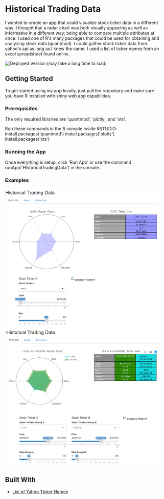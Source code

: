 # Historical Trading Data
I wanted to create an app that could visualize stock ticker data in a different way. I thought that a radar chart was both visually
appealing as well as informative in a different way; being able to compare multiple attributes at once. I used one of R's many 
packages that could be used for obtaining and analyzing stock data (quantmod). I could gather stock ticker data from yahoo's api
as long as I knew the name. I used a list of ticker names from an excel spreadsheet found online. 

![Deployed Version (may take a long time to load)](https://hoianshiny.shinyapps.io/HistoricalTradingData/)

## Getting Started
To get started using my app locally, just pull the repository and make sure you have R installed with shiny web app capabilities.

### Prerequisites
The only required libraries are 'quantmod', 'plotly', and 'xts'.

Run these commands in the R console inside RSTUDIO:
install.packages('quantmod')
install.packages('plotly')
install.packages('xts')

### Running the App
Once everything is setup, click 'Run App' or use the command runApp('HistoricalTradingData') in the console.

### Examples
![Single Chart](https://github.com/ho-ian/HistoricalTradingData/blob/master/screenshot/1.png)
![Comparison Chart](https://github.com/ho-ian/HistoricalTradingData/blob/master/screenshot/2.png)

## Built With
* [List of Yahoo Ticker Names](http://investexcel.net/all-yahoo-finance-stock-tickers/)
